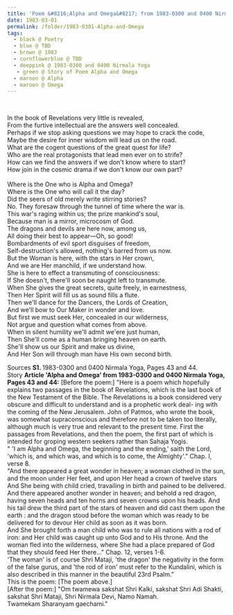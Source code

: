 ```yaml
---
title: 'Poem &#8216;Alpha and Omega&#8217; from 1983-0300 and 0400 Nirmala Yoga, Pages 43 and 44'
date: 1983-03-01
permalink: /folder/1983-0301-Alpha-and-Omega
tags:
  - black @ Poetry
  - blue @ TBD
  - brown @ 1983
  - cornflowerblue @ TBD
  - deeppink @ 1983-0300 and 0400 Nirmala Yoga
   - green @ Story of Poem Alpha and Omega
  - maroon @ Alpha
  - maroon @ Omega
---
```


<br>

<p>
In the book of Revelations very little is revealed,<br>
From the furtive intellectual are the answers well concealed.<br>
Perhaps if we stop asking questions we may hope to crack the code,<br>
Maybe the desire for inner wisdom will lead us on the road.<br>
What are the cogent questions of the great quest for life?<br>
Who are the real protagonists that lead men ever on to strife?<br>
How can we find the answers if we don't know where to start?<br>
How join in the cosmic drama if we don't know our own part?<br>
<br>
Where is the One who is Alpha and Omega?<br>
Where is the One who will call it the day?<br>
Did the seers of old merely write stirring stories?<br>
No. They foresaw through the tunnel of time where the war is.<br>
This war's raging within us; the prize mankind's soul,<br>
Because man is a mirror, microcosm of God.<br>
The dragons and devils are here now, among us,<br>
All doing their best to appear—Oh, so good!<br>
Bombardments of evil sport disguises of freedom,<br>
Self-destruction's allowed, nothing's barred from us now.<br>
But the Woman is here, with the stars in Her crown,<br>
And we are Her manchild, if we understand how.<br>
She is here to effect a transmuting of consciousness:<br>
If She doesn't, there'll soon be naught left to transmute.<br>
When She gives the great secrets, quite freely, in earnestness,<br>
Then Her Spirit will fill us as sound fills a flute.<br>
Then we'll dance for the Dancers, the Lords of Creation,<br>
And we'll bow to Our Maker in wonder and love.<br>
But first we must seek Her, concealed in our wilderness,<br>
Not argue and question what comes from above.<br>
When in silent humility we'll admit we'ere just human,<br>
Then She'll come as a human bringing heaven on earth.<br>
She'll show us our Spirit and make us divine,<br>
And Her Son will through man have His own second birth.<br>
</p>

<wave-list>
<list-title color="DarkSeaGreen" width="40">Sources</list-title>
  <list-item color="BlanchedAlmond"  width="280"><b>S1. </b> 1983-0300 and 0400 Nirmala Yoga, Pages 43 and 44.</list-item>
</wave-list>

<br>

<wave-list>
<list-title color="DarkSeaGreen" width="25">Story</list-title>
  <list-item color="BlanchedAlmond"  width="280"><b>Article 'Alpha and Omega' from 1983-0300 and 0400 Nirmala Yoga, Pages 43 and 44:</b> [Before the poem:] "Here is a poem which hopefully explains two passages in the book of Revelations, which is the last book of the New Testament of the Bible. The Revelations is a book considered very obscure and difficult to understand and is a prophetic work deal- ing with the coming of the New Jerusalem. John of Patmos, who wrote the book, was somewhat supraconscious and therefore not to be taken too literally, although much is very true and relevant to the present time. First the passages from Revelations, and then the poem, the first part of which is intended for groping western seekers rather than Sahaja Yogis.<br>
" 'I am Alpha and Omega, the beginning and the ending,' saith the Lord, 'which is, and which was, and which is to come, the Almighty'." Chap. I, verse 8.<br>
"And there appeared a great wonder in heaven; a woman clothed in the sun, and the moon under Her feet, and upon Her head a crown of twelve stars And She being with child cried, travailing in birth and pained to be delivered.<br>
And there appeared another wonder in heaven; and behold a red dragon, having seven heads and ten horns and seven crowns upon his heads. And his tail drew the third part of the stars of heaven and did cast them upon the earth : and the dragon stood before the woman which was ready to be delivered for to devour Her child as soon as it was born.<br>
And She brought forth a man child who was to rule all nations with a rod of iron: and Her child was caught up unto God and to His throne. And the woman fled into the wilderness, where She had a place prepared of God that they should feed Her there..." Chap. 12, verses 1-6.<br>
'The woman' is of course Shri Mataji, 'the dragon' the negativity in the form of the false gurus, and 'the rod of iron' must refer to the Kundalini, which is also described in this manner in the beautiful 23rd Psalm."<br>
This is the poem: [The poem above.]<br>
[After the poem:] "Om twamewa sakshat Shri Kalki, sakshat Shri Adi Shakti, sakshat Shri Mataji, Shri Nirmala Devi, Namo Namah.<br>
Twamekam Sharanyam gaechami."</list-item>

</wave-list>